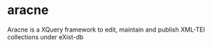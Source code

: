 # aracne
Aracne is a XQuery framework to edit, maintain and publish XML-TEI collections under eXist-db  
